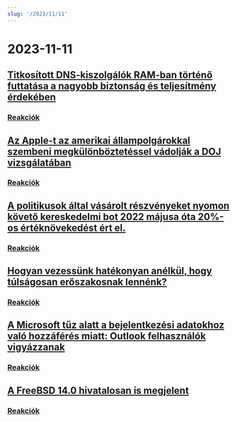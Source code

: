 ```yaml
---
slug: '/2023/11/11'
---
```


# 2023-11-11

## [Titkosított DNS-kiszolgálók RAM-ban történő futtatása a nagyobb biztonság és teljesítmény érdekében](https://mullvad.net/en/blog/moving-our-encrypted-dns-servers-to-run-in-ram)

### [Reakciók](https://news.ycombinator.com/item?id=38217355)

## [Az Apple-t az amerikai állampolgárokkal szembeni megkülönböztetéssel vádolják a DOJ vizsgálatában](https://arstechnica.com/tech-policy/2023/11/apple-discriminated-against-us-citizens-in-hiring-doj-says/)

### [Reakciók](https://news.ycombinator.com/item?id=38224950)

## [A politikusok által vásárolt részvényeket nyomon követő kereskedelmi bot 2022 májusa óta 20%-os értéknövekedést ért el.](https://www.threads.net/@quiverquantitative/post/CzcB-Gsgqow)

### [Reakciók](https://news.ycombinator.com/item?id=38226404)

## [Hogyan vezessünk hatékonyan anélkül, hogy túlságosan erőszakosnak lennénk?](https://www.jeffwofford.com/?p=2089)

### [Reakciók](https://news.ycombinator.com/item?id=38224245)

## [A Microsoft tűz alatt a bejelentkezési adatokhoz való hozzáférés miatt: Outlook felhasználók vigyázzanak](https://www.heise.de/news/Microsoft-lays-hands-on-login-data-Beware-of-the-new-Outlook-9358925.html)

### [Reakciók](https://news.ycombinator.com/item?id=38219568)

## [A FreeBSD 14.0 hivatalosan is megjelent](https://lists.freebsd.org/archives/dev-commits-src-all/2023-November/033349.html)

### [Reakciók](https://news.ycombinator.com/item?id=38219578)

<head>
  <meta property="og:title" content="Titkosított DNS-kiszolgálók RAM-ban történő futtatása a nagyobb biztonság és teljesítmény érdekében" />
  <meta property="og:type" content="website" />
  <meta property="og:image" content="https://og.cho.sh/api/og/?title=Titkos%C3%ADtott%20DNS-kiszolg%C3%A1l%C3%B3k%20RAM-ban%20t%C3%B6rt%C3%A9n%C5%91%20futtat%C3%A1sa%20a%20nagyobb%20biztons%C3%A1g%20%C3%A9s%20teljes%C3%ADtm%C3%A9ny%20%C3%A9rdek%C3%A9ben&subheading=2023.%20november%2011.%2C%20szombat%3A%20Hacker%20News%20%C3%96sszefoglal%C3%B3" />
</head>
